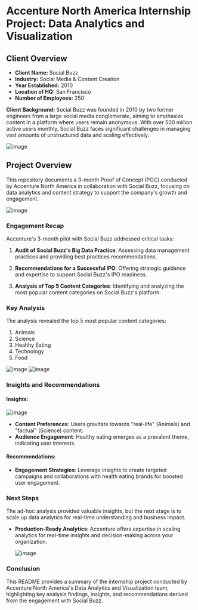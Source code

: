 # Accenture North America Internship Project: Data Analytics and Visualization

## Client Overview

- **Client Name:** Social Buzz
- **Industry:** Social Media & Content Creation
- **Year Established:** 2010
- **Location of HQ:** San Francisco
- **Number of Employees:** 250

**Client Background:**
Social Buzz was founded in 2010 by two former engineers from a large social media conglomerate, aiming to emphasize content in a platform where users remain anonymous. With over 500 million active users monthly, Social Buzz faces significant challenges in managing vast amounts of unstructured data and scaling effectively.


![image](https://github.com/Dillipmeher/Accenture---Internship/assets/143451788/9fdc434c-8d48-4209-bd3d-db2b19675790)


## Project Overview

This repository documents a 3-month Proof of Concept (POC) conducted by Accenture North America in collaboration with Social Buzz, focusing on data analytics and content strategy to support the company's growth and engagement.

![image](https://github.com/Dillipmeher/Accenture---Internship/assets/143451788/78fc0d60-1a33-49b1-a536-3a6762e34557)

### Engagement Recap

Accenture's 3-month pilot with Social Buzz addressed critical tasks:

1. **Audit of Social Buzz's Big Data Practice**: Assessing data management practices and providing best practices recommendations.
   
2. **Recommendations for a Successful IPO**: Offering strategic guidance and expertise to support Social Buzz's IPO readiness.

3. **Analysis of Top 5 Content Categories**: Identifying and analyzing the most popular content categories on Social Buzz's platform.

### Key Analysis

The analysis revealed the top 5 most popular content categories:

1. Animals
2. Science
3. Healthy Eating
4. Technology
5. Food

![image](https://github.com/Dillipmeher/Accenture---Internship/assets/143451788/fb89f91a-3555-4664-bb7e-410d16cbe953)
![image](https://github.com/Dillipmeher/Accenture---Internship/assets/143451788/3a600ac7-7ea9-467b-b39a-764cddcfe802)
   

### Insights and Recommendations

#### Insights:

![image](https://github.com/Dillipmeher/Accenture---Internship/assets/143451788/63e38894-cd26-432b-9d28-262ac02cc7ff)

- **Content Preferences**: Users gravitate towards "real-life" (Animals) and "factual" (Science) content.
- **Audience Engagement**: Healthy eating emerges as a prevalent theme, indicating user interests.

#### Recommendations:

- **Engagement Strategies**: Leverage insights to create targeted campaigns and collaborations with health eating brands for boosted user engagement.

### Next Steps

The ad-hoc analysis provided valuable insights, but the next stage is to scale up data analytics for real-time understanding and business impact.

- **Production-Ready Analytics**: Accenture offers expertise in scaling analytics for real-time insights and decision-making across your organization.

  ![image](https://github.com/Dillipmeher/Accenture---Internship/assets/143451788/a1b0d341-cb79-4b20-92f1-30a03dcf96e3)


### Conclusion

This README provides a summary of the internship project conducted by Accenture North America's Data Analytics and Visualization team, highlighting key analysis findings, insights, and recommendations derived from the engagement with Social Buzz.










